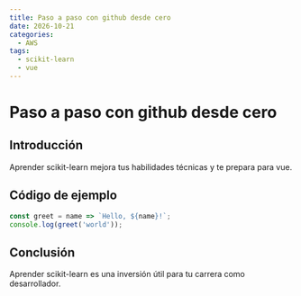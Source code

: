 ```yaml
---
title: Paso a paso con github desde cero
date: 2026-10-21
categories:
  - AWS
tags:
  - scikit-learn
  - vue
---
```


# Paso a paso con github desde cero

## Introducción

Aprender scikit-learn mejora tus habilidades técnicas y te prepara para vue.

## Código de ejemplo

```javascript
const greet = name => `Hello, ${name}!`;
console.log(greet('world'));
```

## Conclusión

Aprender scikit-learn es una inversión útil para tu carrera como desarrollador.